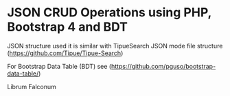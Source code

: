 # JSON CRUD Operations using PHP, Bootstrap 4 and BDT
JSON structure used it is similar with TipueSearch JSON mode file structure (https://github.com/Tipue/Tipue-Search)

For Bootstrap Data Table (BDT) see (https://github.com/pguso/bootstrap-data-table/)

Librum Falconum
